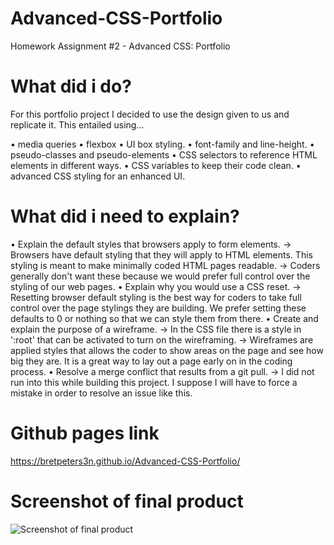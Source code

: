 # Advanced-CSS-Portfolio

Homework Assignment #2 - Advanced CSS: Portfolio

# What did i do?

For this portfolio project I decided to use the design given to us and replicate it. This entailed using...

• media queries
• flexbox
• UI box styling.
• font-family and line-height.
• pseudo-classes and pseudo-elements
• CSS selectors to reference HTML elements in different ways.
• CSS variables to keep their code clean.
• advanced CSS styling for an enhanced UI.

# What did i need to explain?

• Explain the default styles that browsers apply to form elements.
→ Browsers have default styling that they will apply to HTML elements. This styling is meant to make minimally coded HTML pages readable.
→ Coders generally don't want these because we would prefer full control over the styling of our web pages.
• Explain why you would use a CSS reset.
→ Resetting browser default styling is the best way for coders to take full control over the page stylings they are building. We prefer setting these defaults to 0 or nothing so that we can style them from there.
• Create and explain the purpose of a wireframe.
→ In the CSS file there is a style in ':root' that can be activated to turn on the wireframing.
→ Wireframes are applied styles that allows the coder to show areas on the page and see how big they are. It is a great way to lay out a page early on in the coding process.
• Resolve a merge conflict that results from a git pull.
→ I did not run into this while building this project. I suppose I will have to force a mistake in order to resolve an issue like this.

# Github pages link

https://bretpeters3n.github.io/Advanced-CSS-Portfolio/

# Screenshot of final product

![Screenshot of final product](./img/coding-portfolio-bret-petersen.gif)
